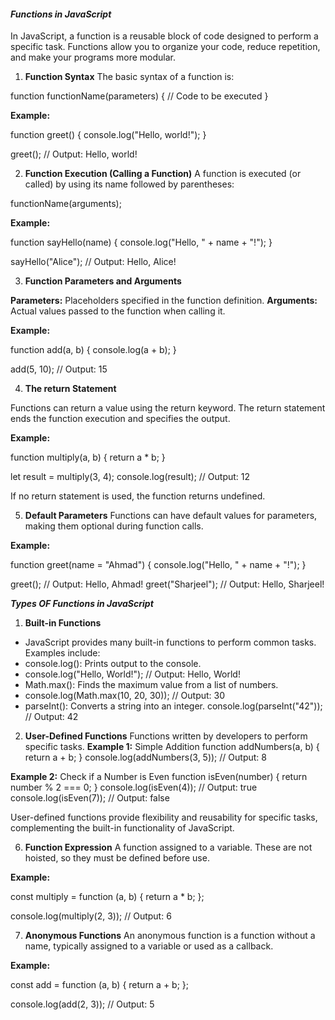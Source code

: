 #### ***Functions in JavaScript***

In JavaScript, a function is a reusable block of code designed to perform a specific task. Functions allow you to organize your code, reduce repetition, and make your programs more modular.

1. **Function Syntax**
The basic syntax of a function is:

function functionName(parameters) {
    // Code to be executed
}

**Example:**

function greet() {
    console.log("Hello, world!");
}

greet(); // Output: Hello, world!


2. **Function Execution (Calling a Function)**
A function is executed (or called) by using its name followed by parentheses:

functionName(arguments);

**Example:**

function sayHello(name) {
    console.log("Hello, " + name + "!");
}

sayHello("Alice"); // Output: Hello, Alice!

3. **Function Parameters and Arguments**

**Parameters:** Placeholders specified in the function definition.
**Arguments:** Actual values passed to the function when calling it.

**Example:**

function add(a, b) {
    console.log(a + b);
}

add(5, 10); // Output: 15


4. **The return Statement**

Functions can return a value using the return keyword. The return statement ends the function execution and specifies the output.

**Example:**

function multiply(a, b) {
    return a * b;
}

let result = multiply(3, 4);
console.log(result); // Output: 12

If no return statement is used, the function returns undefined.

5. **Default Parameters**
Functions can have default values for parameters, making them optional during function calls.

**Example:**

function greet(name = "Ahmad") {
    console.log("Hello, " + name + "!");
}

greet();         // Output: Hello, Ahmad!
greet("Sharjeel");   // Output: Hello, Sharjeel!


***Types OF Functions in JavaScript***
1. **Built-in Functions**
-  JavaScript provides many built-in functions to perform common tasks. Examples include:
-  console.log(): Prints output to the console.
-  console.log("Hello, World!"); // Output: Hello, World!
-  Math.max(): Finds the maximum value from a list of numbers.
-  console.log(Math.max(10, 20, 30)); // Output: 30
-  parseInt(): Converts a string into an integer.
console.log(parseInt("42")); // Output: 42

2. **User-Defined Functions**
Functions written by developers to perform specific tasks.
**Example 1:** Simple Addition
function addNumbers(a, b) {
    return a + b;
}
console.log(addNumbers(3, 5)); // Output: 8

**Example 2:** Check if a Number is Even
function isEven(number) {
    return number % 2 === 0;
}
console.log(isEven(4)); // Output: true
console.log(isEven(7)); // Output: false

User-defined functions provide flexibility and reusability for specific tasks, complementing the built-in functionality of JavaScript.


6. **Function Expression**
A function assigned to a variable. These are not hoisted, so they must be defined before use.

**Example:**

const multiply = function (a, b) {
    return a * b;
};

console.log(multiply(2, 3)); // Output: 6



7. **Anonymous Functions**
An anonymous function is a function without a name, typically assigned to a variable or used as a callback.

**Example:**

const add = function (a, b) {
    return a + b;
};

console.log(add(2, 3)); // Output: 5
